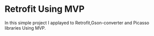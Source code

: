 # Retrofit Using MVP
In this simple project I applayed to Retrofit,Gson-converter and Picasso libraries Using MVP.
